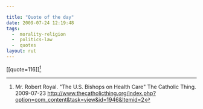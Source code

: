 ```yaml
---

title: "Quote of the day"
date: 2009-07-24 12:19:48
tags:
  -  morality-religion
  -  politics-law
  -  quotes
layout: rut
---
```


[[quote=116]][^2009072401]

[^2009072401]: Mr. Robert Royal.  "The U.S. Bishops on Health Care" The Catholic Thing.  2009-07-23 <http://www.thecatholicthing.org/index.php?option=com_content&task=view&id=1946&Itemid=2>


